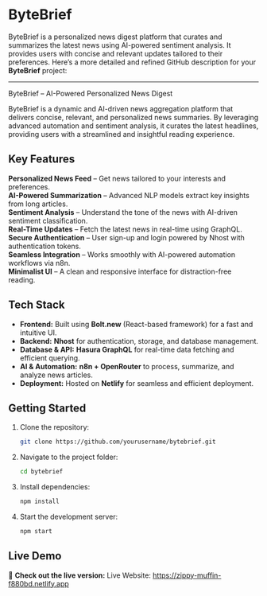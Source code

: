 # ByteBrief
ByteBrief is a personalized news digest platform that curates and summarizes the latest news using AI-powered sentiment analysis. It provides users with concise and relevant updates tailored to their preferences.
Here’s a more detailed and refined GitHub description for your **ByteBrief** project:  

---
ByteBrief – AI-Powered Personalized News Digest  

ByteBrief is a dynamic and AI-driven news aggregation platform that delivers concise, relevant, and personalized news summaries. By leveraging advanced automation and sentiment analysis, it curates the latest headlines, providing users with a streamlined and insightful reading experience.  

## Key Features  
 **Personalized News Feed** – Get news tailored to your interests and preferences.  
 **AI-Powered Summarization** – Advanced NLP models extract key insights from long articles.  
 **Sentiment Analysis** – Understand the tone of the news with AI-driven sentiment classification.  
 **Real-Time Updates** – Fetch the latest news in real-time using GraphQL.  
 **Secure Authentication** – User sign-up and login powered by Nhost with authentication tokens.  
 **Seamless Integration** – Works smoothly with AI-powered automation workflows via n8n.  
 **Minimalist UI** – A clean and responsive interface for distraction-free reading.  

##  Tech Stack  
- **Frontend:** Built using **Bolt.new** (React-based framework) for a fast and intuitive UI.  
- **Backend:** **Nhost** for authentication, storage, and database management.  
- **Database & API:** **Hasura GraphQL** for real-time data fetching and efficient querying.  
- **AI & Automation:** **n8n + OpenRouter** to process, summarize, and analyze news articles.  
- **Deployment:** Hosted on **Netlify** for seamless and efficient deployment.  

##  Getting Started  
1. Clone the repository:  
   ```bash
   git clone https://github.com/yourusername/bytebrief.git
   ```
2. Navigate to the project folder:  
   ```bash
   cd bytebrief
   ```
3. Install dependencies:  
   ```bash
   npm install
   ```
4. Start the development server:  
   ```bash
   npm start
   ```

##  Live Demo  
🔗 **Check out the live version:** Live Website: https://zippy-muffin-f880bd.netlify.app 

